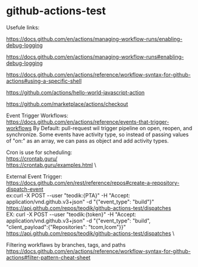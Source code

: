 # github-actions-test

Usefule links:

https://docs.github.com/en/actions/managing-workflow-runs/enabling-debug-logging

https://docs.github.com/en/actions/managing-workflow-runs#enabling-debug-logging

https://docs.github.com/en/actions/reference/workflow-syntax-for-github-actions#using-a-specific-shell

https://github.com/actions/hello-world-javascript-action

https://github.com/marketplace/actions/checkout

Event Trigger Workflows:\
https://docs.github.com/en/actions/reference/events-that-trigger-workflows
    By Default: pull-request wil trigger pipeline on open, reopen, and synchronize. Some events have activity type, so instead of passing values of "on:" as an array, we can pass as object and add activity types.  

Cron is use for scheduling:\
https://crontab.guru/ \
https://crontab.guru/examples.html \

External Event Trigger: \
https://docs.github.com/en/rest/reference/repos#create-a-repository-dispatch-event \
ex:curl -X POST --user "teodik:{PTA}" -H "Accept: application/vnd.github.v3+json" -d "{\"event_type\": \"build\"}" https://api.github.com/repos/teodik/github-actions-test/dispatches \
EX: curl -X POST --user "teodik:{token}" -H "Accept: application/vnd.github.v3+json" -d "{\"event_type\": \"build\", \"client_payload\":{\"Repositories\": \"tcom,lcom\"}}" https://api.github.com/repos/teodik/github-actions-test/dispatches \

Filtering workflaws by branches, tags, and paths
https://docs.github.com/en/actions/reference/workflow-syntax-for-github-actions#filter-pattern-cheat-sheet